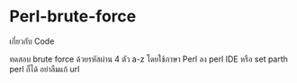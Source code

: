 # Perl-brute-force

เกี่ยวกับ Code

ทดสอบ brute force ด้วยรหัสผ่าน 4 ตัว a-z โดยใช้ภาษา Perl
ลง perl IDE หรือ set parth perl ก็ได้ อย่าลืมแก้ url

